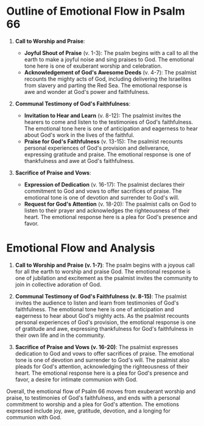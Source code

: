 # Outline of Emotional Flow in Psalm 66

1. **Call to Worship and Praise**:
   - **Joyful Shout of Praise** (v. 1-3): The psalm begins with a call to all the earth to make a joyful noise and sing praises to God. The emotional tone here is one of exuberant worship and celebration.
   - **Acknowledgement of God's Awesome Deeds** (v. 4-7): The psalmist recounts the mighty acts of God, including delivering the Israelites from slavery and parting the Red Sea. The emotional response is awe and wonder at God's power and faithfulness.

2. **Communal Testimony of God's Faithfulness**:
   - **Invitation to Hear and Learn** (v. 8-12): The psalmist invites the hearers to come and listen to the testimonies of God's faithfulness. The emotional tone here is one of anticipation and eagerness to hear about God's work in the lives of the faithful.
   - **Praise for God's Faithfulness** (v. 13-15): The psalmist recounts personal experiences of God's provision and deliverance, expressing gratitude and praise. The emotional response is one of thankfulness and awe at God's faithfulness.

3. **Sacrifice of Praise and Vows**:
   - **Expression of Dedication** (v. 16-17): The psalmist declares their commitment to God and vows to offer sacrifices of praise. The emotional tone is one of devotion and surrender to God's will.
   - **Request for God's Attention** (v. 18-20): The psalmist calls on God to listen to their prayer and acknowledges the righteousness of their heart. The emotional response here is a plea for God's presence and favor.

# Emotional Flow and Analysis

1. **Call to Worship and Praise (v. 1-7)**: The psalm begins with a joyous call for all the earth to worship and praise God. The emotional response is one of jubilation and excitement as the psalmist invites the community to join in collective adoration of God.

2. **Communal Testimony of God's Faithfulness (v. 8-15)**: The psalmist invites the audience to listen and learn from testimonies of God's faithfulness. The emotional tone here is one of anticipation and eagerness to hear about God's mighty acts. As the psalmist recounts personal experiences of God's provision, the emotional response is one of gratitude and awe, expressing thankfulness for God's faithfulness in their own life and in the community.

3. **Sacrifice of Praise and Vows (v. 16-20)**: The psalmist expresses dedication to God and vows to offer sacrifices of praise. The emotional tone is one of devotion and surrender to God's will. The psalmist also pleads for God's attention, acknowledging the righteousness of their heart. The emotional response here is a plea for God's presence and favor, a desire for intimate communion with God.

Overall, the emotional flow of Psalm 66 moves from exuberant worship and praise, to testimonies of God's faithfulness, and ends with a personal commitment to worship and a plea for God's attention. The emotions expressed include joy, awe, gratitude, devotion, and a longing for communion with God.